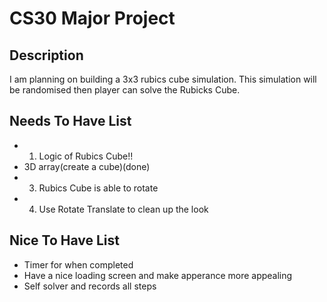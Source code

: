 # CS30 Major Project

## Description
I am planning on building a 3x3 rubics cube simulation. This simulation will be randomised then player can solve the Rubicks Cube.

## Needs To Have List
- 1) Logic of Rubics Cube!!
- 3D array(create a cube)(done)
- 3) Rubics Cube is able to rotate
- 4) Use Rotate Translate to clean up the look

## Nice To Have List
- Timer for when completed
- Have a nice loading screen and make apperance more appealing
- Self solver and records all steps
